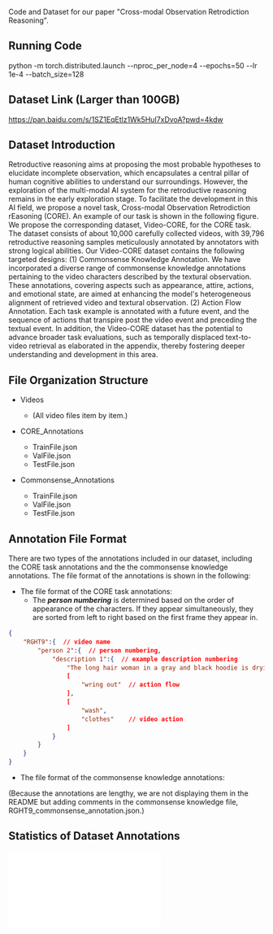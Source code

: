 Code and Dataset for our paper 
"Cross-modal Observation Retrodiction Reasoning".

## Running Code

python -m torch.distributed.launch --nproc_per_node=4 --epochs=50 --lr 1e-4 --batch_size=128 


## Dataset Link (Larger than 100GB)

https://pan.baidu.com/s/1SZ1EqEtlz1Wk5HuI7xDvoA?pwd=4kdw 


## Dataset Introduction

Retroductive reasoning aims at proposing the most probable hypotheses to elucidate incomplete observation, which encapsulates a central pillar of human cognitive abilities to understand our surroundings. However, the exploration of the multi-modal AI system for the retroductive reasoning remains in the early exploration stage. To facilitate the development in this AI field, we propose a novel task, Cross-modal Observation Retrodiction rEasoning (CORE). An example of our task is shown in the following figure. We propose the corresponding dataset, Video-CORE, for the CORE task. The dataset consists of about 10,000 carefully collected videos, with 39,796 retroductive reasoning samples meticulously annotated by annotators with strong logical abilities. Our Video-CORE dataset contains the following targeted designs: (1) Commonsense Knowledge Annotation. We have incorporated a diverse range of commonsense knowledge annotations pertaining to the video characters described by the textural observation. These annotations, covering aspects such as appearance, attire, actions, and emotional state, are aimed at enhancing the model's heterogeneous alignment of retrieved video and textural observation. (2) Action Flow Annotation. Each task example is annotated with a future event, and the sequence of actions that transpire post the video event and preceding the textual event. In addition, the Video-CORE dataset has the potential to advance broader task evaluations, such as temporally displaced text-to-video retrieval as elaborated in the appendix, thereby fostering deeper understanding and development in this area.

## File Organization Structure

- Videos
    - (All video files item by item.)

- CORE_Annotations
    - TrainFile.json
    - ValFile.json
    - TestFile.json

- Commonsense_Annotations
    - TrainFile.json
    - ValFile.json
    - TestFile.json

## Annotation File Format

There are two types of the annotations included in our dataset, including the CORE task annotations and the the commonsense knowledge annotations. The file format of the annotations is shown in the following:

- The file format of the CORE task annotations:
    - The ***person numbering*** is determined based on the order of appearance of the characters. If they appear simultaneously, they are sorted from left to right based on the first frame they appear in.


```json
{
    "RGHT9":{  // video name
        "person 2":{  // person numbering, 
            "description 1":{  // example description numbering
                "The long hair woman in a gray and black hoodie is drying clothes."  // textual observation
                [
                    "wring out"  // action flow
                ],
                [
                    "wash", 
                    "clothes"    // video action
                ]
            }
        }
    }
}
```


- The file format of the commonsense knowledge annotations:

(Because the annotations are lengthy, we are not displaying them in the README but adding comments in the commonsense knowledge file, RGHT9_commonsense_annotation.json.)


## Statistics of Dataset Annotations

![The statistics of our Video-CORE dataset annotations](./statistics.pdf)
